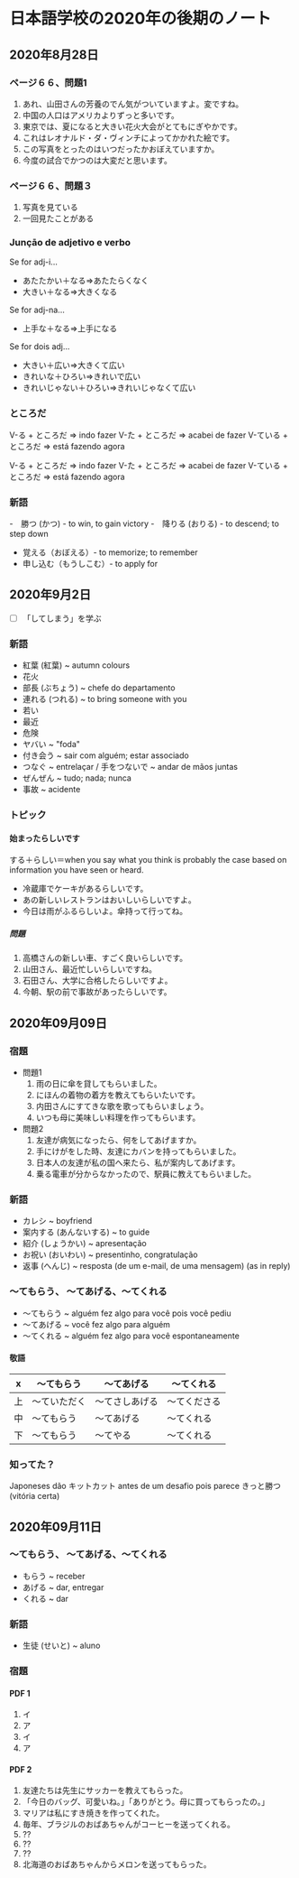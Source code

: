# 日本語学校の2020年の後期のノート

## 2020年8月28日

### ページ６６、問題1

1. あれ、山田さんの芳養のでん気がついていますよ。変ですね。
2. 中国の人口はアメリカよりずっと多いです。
3. 東京では、夏になると大きい花火大会がとてもにぎやかです。
4. これはレオナルド・ダ・ヴィンチによってかかれた絵です。
5. この写真をとったのはいつだったかおぼえていますか。
6. 今度の試合でかつのは大変だと思います。

### ページ６６、問題３

1. 写真を見ている
2. 一回見たことがある

### Junçāo de adjetivo e verbo

Se for adj-i...

- あたたかい＋なる=>あたたらくなく
- 大きい＋なる=>大きくなる

Se for adj-na...

- 上手な＋なる=>上手になる

Se for dois adj...

- 大きい＋広い=>大きくて広い
- きれいな＋ひろい=>きれいで広い
- きれいじゃない＋ひろい=>きれいじゃなくて広い

### ところだ

V-る + ところだ => indo fazer
V-た + ところだ => acabei de fazer
V-ている + ところだ => está fazendo agora

V-る + ところだ => indo fazer
V-た + ところだ => acabei de fazer
V-ている + ところだ => está fazendo agora

### 新語

-　勝つ (かつ) - to win, to gain victory
-　降りる (おりる) - to descend; to step down
- 覚える（おぼえる）- to memorize; to remember
- 申し込む（もうしこむ）- to apply for


## 2020年9月2日

- [ ] 「してしまう」を学ぶ

### 新語

- 紅葉 (紅葉) ~ autumn colours
- 花火
- 部長 (ぶちょう) ~ chefe do departamento
- 連れる (つれる) ~ to bring someone with you
- 若い
- 最近
- 危険
- ヤバい ~ "foda"
- 付き会う ~ sair com alguém; estar associado
- つなぐ ~ entrelaçar / 手をつないで ~ andar de mãos juntas
- ぜんぜん ~ tudo; nada; nunca
- 事故 ~ acidente

### トピック

#### 始まったらしいです

する＋らしい＝when you say what you think is probably the case based on
information you have seen or heard.

- 冷蔵庫でケーキがあるらしいです。
- あの新しいレストランはおいしいらしいですよ。
- 今日は雨がふるらしいよ。傘持って行ってね。

##### 問題

1. 高橋さんの新しい車、すごく良いらしいです。
2. 山田さん、最近忙しいらしいですね。
3. 石田さん、大学に合格したらしいですよ。
4. 今朝、駅の前で事故があったらしいです。


## 2020年09月09日

### 宿題

- 問題1
  1. 雨の日に傘を貸してもらいました。
  2. にほんの着物の着方を教えてもらいたいです。
  3. 内田さんにすてきな歌を歌ってもらいましょう。
  4. いつも母に美味しい料理を作ってもらいます。
- 問題2
  1. 友達が病気になったら、何をしてあげますか。
  2. 手にけがをした時、友達にカバンを持ってもらいました。
  3. 日本人の友達が私の国へ来たら、私が案内してあげます。
  4. 乗る電車が分からなかったので、駅員に教えてもらいました。

### 新語

- カレシ ~ boyfriend
- 案内する (あんないする) ~ to guide
- 紹介 (しょうかい) ~ apresentação
- お祝い (おいわい) ~ presentinho, congratulação
- 返事 (へんじ) ~ resposta (de um e-mail, de uma mensagem) (as in reply)

### 〜てもらう、 〜てあげる、〜てくれる

- 〜てもらう ~ alguém fez algo para você pois você pediu
- 〜てあげる ~ você fez algo para alguém
- 〜てくれる ~ alguém fez algo para você espontaneamente

#### 敬語

| x | 〜てもらう | 〜てあげる | 〜てくれる |
|---|---|---|---|
| 上 | 〜ていただく | 〜てさしあげる | 〜てくださる |
| 中 | 〜てもらう | 〜てあげる | 〜てくれる |
| 下 | 〜てもらう | 〜てやる | 〜てくれる |

### 知ってた？

Japoneses dão キットカット antes de um desafio pois parece きっと勝つ (vitória certa)


## 2020年09月11日

### 〜てもらう、 〜てあげる、〜てくれる

- もらう ~ receber
- あげる ~ dar, entregar
- くれる ~ dar

### 新語

- 生徒 (せいと) ~ aluno

### 宿題

#### PDF 1

1. イ
1. ア
2. イ
3. ア

#### PDF 2

1. 友達たちは先生にサッカーを教えてもらった。
2. 「今日のバッグ、可愛いね。」「ありがとう。母に買ってもらったの。」
3. マリアは私にすき焼きを作ってくれた。
4. 毎年、ブラジルのおばあちゃんがコーヒーを送ってくれる。
5. ??
6. ??
7. ??
8. 北海道のおばあちゃんからメロンを送ってもらった。
